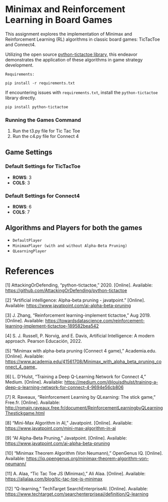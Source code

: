 
# Minimax and Reinforcement Learning in Board Games

This assignment explores the implementation of Minimax and Reinforcement Learning (RL) algorithms in classic board games: TicTacToe and Connect4. 

Utilizing the open source [python-tictactoe library](https://pypi.org/project/python-tictactoe/), this endeavor demonstrates the application of these algorithms in game strategy development.

```
Requirements:

pip install -r requirements.txt
```

If encountering issues with `requirements.txt`, install the `python-tictactoe` library directly.

```bash
pip install python-tictactoe
```

### Running the Games Command
1. Run the t3.py file for Tic Tac Toe
2. Run the c4.py file for Connect 4

## Game Settings

### Default Settings for TicTacToe
- **ROWS**: 3
- **COLS**: 3

### Default Settings for Connect4
- **ROWS**: 6
- **COLS**: 7

## Algorithms and Players for both the games

- `DefaultPlayer`
- `MinimaxPlayer (with and without Alpha-Beta Pruning)`
- `QLearningPlayer`

# References

[1] AttackingOrDefending, “python-tictactoe,” 2020. [Online]. Available: https://github.com/AttackingOrDefending/python-tictactoe

[2] “Artificial intelligence: Alpha-beta pruning - javatpoint.” [Online]. Available: https://www.javatpoint.com/ai-alpha-beta-pruning

[3] J. Zhang, “Reinforcement learning-implement tictactoe,” Aug 2019. [Online]. Available: https://towardsdatascience.com/reinforcement-learning-implement-tictactoe-189582bea542

[4] S. J. Russell, P. Norvig, and E. Davis, Artificial Intelligence: A modern approach. Pearson Educación, 2022.

[5] “Minimax with alpha-beta pruning (Connect 4 game),” Academia.edu. [Online]. Available: https://www.academia.edu/41561708/Minimax_with_alpha_beta_pruning_connect_4_game_

[6] L. D'Hulst, “Training a Deep Q-Learning Network for Connect 4,” Medium. [Online]. Available: https://medium.com/@louisdhulst/training-a-deep-q-learning-network-for-connect-4-9694e56cb806

[7] R. Raveaux, “Reinforcement Learning by QLearning: The stick game,” Free.fr. [Online]. Available: http://romain.raveaux.free.fr/document/ReinforcementLearningbyQLearningThestickgame.html

[8] “Mini-Max Algorithm in AI,” Javatpoint. [Online]. Available: https://www.javatpoint.com/mini-max-algorithm-in-ai

[9] “AI Alpha-Beta Pruning,” Javatpoint. [Online]. Available: https://www.javatpoint.com/ai-alpha-beta-pruning

[10] “Minimax Theorem Algorithm (Von Neumann),” OpenGenus IQ. [Online]. Available: https://iq.opengenus.org/minimax-theorem-algorithm-von-neumann/

[11] A. Alaa, “Tic Tac Toe JS (Minimax),” Ali Alaa. [Online]. Available: https://alialaa.com/blog/tic-tac-toe-js-minimax

[12] “Q-learning,” TechTarget SearchEnterpriseAI. [Online]. Available: https://www.techtarget.com/searchenterpriseai/definition/Q-learning
